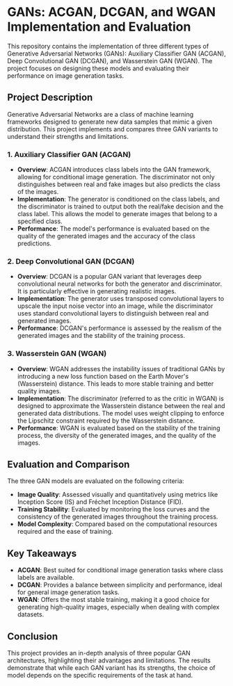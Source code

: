 # GANs: ACGAN, DCGAN, and WGAN Implementation and Evaluation

This repository contains the implementation of three different types of Generative Adversarial Networks (GANs): Auxiliary Classifier GAN (ACGAN), Deep Convolutional GAN (DCGAN), and Wasserstein GAN (WGAN). The project focuses on designing these models and evaluating their performance on image generation tasks.

## Project Description

Generative Adversarial Networks are a class of machine learning frameworks designed to generate new data samples that mimic a given distribution. This project implements and compares three GAN variants to understand their strengths and limitations.

### 1. Auxiliary Classifier GAN (ACGAN)

- **Overview**: ACGAN introduces class labels into the GAN framework, allowing for conditional image generation. The discriminator not only distinguishes between real and fake images but also predicts the class of the images.
- **Implementation**: The generator is conditioned on the class labels, and the discriminator is trained to output both the real/fake decision and the class label. This allows the model to generate images that belong to a specified class.
- **Performance**: The model's performance is evaluated based on the quality of the generated images and the accuracy of the class predictions.

### 2. Deep Convolutional GAN (DCGAN)

- **Overview**: DCGAN is a popular GAN variant that leverages deep convolutional neural networks for both the generator and discriminator. It is particularly effective in generating realistic images.
- **Implementation**: The generator uses transposed convolutional layers to upscale the input noise vector into an image, while the discriminator uses standard convolutional layers to distinguish between real and generated images.
- **Performance**: DCGAN's performance is assessed by the realism of the generated images and the stability of the training process.

### 3. Wasserstein GAN (WGAN)

- **Overview**: WGAN addresses the instability issues of traditional GANs by introducing a new loss function based on the Earth Mover's (Wasserstein) distance. This leads to more stable training and better quality images.
- **Implementation**: The discriminator (referred to as the critic in WGAN) is designed to approximate the Wasserstein distance between the real and generated data distributions. The model uses weight clipping to enforce the Lipschitz constraint required by the Wasserstein distance.
- **Performance**: WGAN is evaluated based on the stability of the training process, the diversity of the generated images, and the quality of the images.

## Evaluation and Comparison

The three GAN models are evaluated on the following criteria:

- **Image Quality**: Assessed visually and quantitatively using metrics like Inception Score (IS) and Fréchet Inception Distance (FID).
- **Training Stability**: Evaluated by monitoring the loss curves and the consistency of the generated images throughout the training process.
- **Model Complexity**: Compared based on the computational resources required and the ease of training.

## Key Takeaways

- **ACGAN**: Best suited for conditional image generation tasks where class labels are available.
- **DCGAN**: Provides a balance between simplicity and performance, ideal for general image generation tasks.
- **WGAN**: Offers the most stable training, making it a good choice for generating high-quality images, especially when dealing with complex datasets.

## Conclusion

This project provides an in-depth analysis of three popular GAN architectures, highlighting their advantages and limitations. The results demonstrate that while each GAN variant has its strengths, the choice of model depends on the specific requirements of the task at hand.


